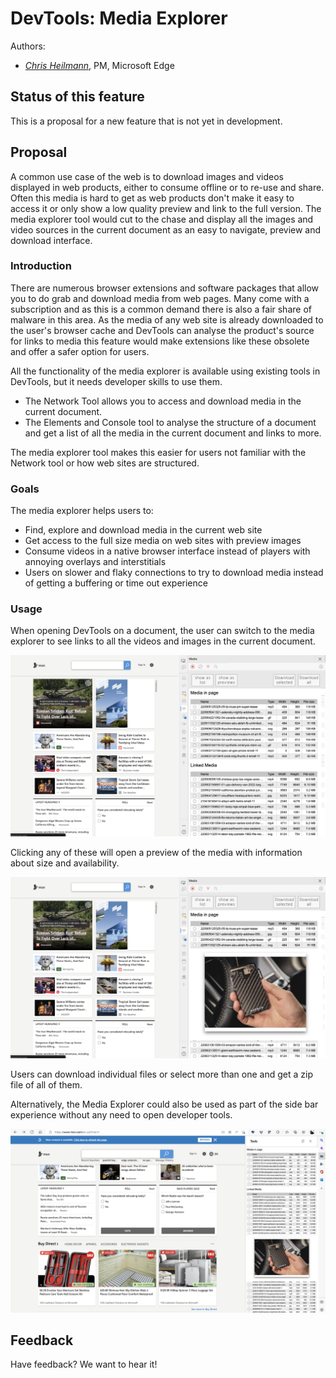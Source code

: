 # DevTools: Media Explorer

Authors:
 - *[Chris Heilmann](https://github.com/codepo8)*, PM, Microsoft Edge

## Status of this feature

This is a proposal for a new feature that is not yet in development.

## Proposal

A common use case of the web is to download images and videos displayed in web products, either to consume offline or to re-use and share. Often this media is hard to get as web products don't make it easy to access it or only show a low quality preview and link to the full version. The media explorer tool would cut to the chase and display all the images and video sources in the current document as an easy to navigate, preview and download interface.

### Introduction

There are numerous browser extensions and software packages that allow you to do grab and download media from web pages. Many come with a subscription and as this is a common demand there is also a fair share of malware in this area. As the media of any web site is already downloaded to the user's browser cache and DevTools can analyse the product's source for links to media this feature would make extensions like these obsolete and offer a safer option for users.

All the functionality of the media explorer is available using existing tools in DevTools, but it needs developer skills to use them.

* The Network Tool allows you to access and download media in the current document.
* The Elements and Console tool to analyse the structure of a document and get a list of all the media in the current document and links to more.

The media explorer tool makes this easier for users not familiar with the Network tool or how web sites are structured.

### Goals

The media explorer helps users to:

* Find, explore and download media in the current web site
* Get access to the full size media on web sites with preview images
* Consume videos in a native browser interface instead of players with annoying overlays and interstitials
* Users on slower and flaky connections to try to download media instead of getting a buffering or time out experience

### Usage 

When opening DevTools on a document, the user can switch to the media explorer to see links to all the videos and images in the current document. 

![The Media explorer tool inside Devtools](media-explorer.png)

Clicking any of these will open a preview of the media with information about size and availability. 

![Previewing an image in the media explorer](media-explorer-preview.png)

Users can download individual files or select more than one and get a zip file of all of them. 

Alternatively, the Media Explorer could also be used as part of the side bar experience without any need to open developer tools.

![The media explorer as an Edge Sidebar experience](media-explorer-sidebar.png)

## Feedback

Have feedback? We want to hear it!